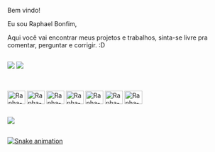 Bem vindo!

Eu sou Raphael Bonfim,

Aqui você vai encontrar meus projetos e trabalhos, sinta-se livre pra comentar, perguntar e corrigir. :D

##

<div style="display : inline_block>
  <a href="https://github.com/raphaelbonfim">
    <img heigth="180em" src="https://github-readme-stats.vercel.app/api?username=raphaelbonfim&show_icons=true&theme=chartreuse-dark"/>
    <img heigth="180em" src="https://github-readme-stats.vercel.app/api/top-langs/?username=raphaelbonfim&layout=compact&langs_count=8&theme=chartreuse-dark"/>
</div>

##

<div style="display : inline_block"><br>
  <img align="center" alt="Rapha-C#" height="30" width='40' src="https://cdn.jsdelivr.net/gh/devicons/devicon@latest/icons/csharp/csharp-original.svg"/>      
  <img align="center" alt="Rapha-C#" height="30" width='40' src="https://cdn.jsdelivr.net/gh/devicons/devicon@latest/icons/dotnetcore/dotnetcore-original.svg" />
          
  <img align="center" alt="Rapha-C#" height="30" width='40' src="https://cdn.jsdelivr.net/gh/devicons/devicon@latest/icons/microsoftsqlserver/microsoftsqlserver-original.svg" />          
  <img align="center" alt="Rapha-C#" height="30" width='40' src="https://cdn.jsdelivr.net/gh/devicons/devicon@latest/icons/docker/docker-original-wordmark.svg"/>  
  <img align="center" alt="Rapha-C#" height="30" width='40'  src="https://cdn.jsdelivr.net/gh/devicons/devicon@latest/icons/html5/html5-original.svg" />  
  <img align="center" alt="Rapha-C#" height="30" width='40' src="https://cdn.jsdelivr.net/gh/devicons/devicon@latest/icons/javascript/javascript-original.svg" />  
  <img align="center" alt="Rapha-C#" height="30" width='40'  src="https://cdn.jsdelivr.net/gh/devicons/devicon@latest/icons/css3/css3-original.svg" />          
</div>

##

<div>
    <a href = "https://www.linkedin.com/in/raphael-bonfim-fernandes/"> <img src = "https://img.shields.io/badge/LinkedIn-0077B5?style=for-the-badge&logo=linkedin&logoColor=white"/>      
</div>

##
      
![Snake animation](https://github.com/raphaelbonfim/blob/output/github-contribution-grid-snake.svg)

            
          
